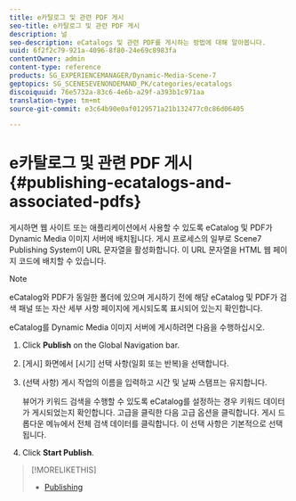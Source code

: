 ```yaml
---
title: e카탈로그 및 관련 PDF 게시
seo-title: e카탈로그 및 관련 PDF 게시
description: 널
seo-description: eCatalogs 및 관련 PDF를 게시하는 방법에 대해 알아봅니다.
uuid: 6f2f2c79-921a-4096-8f80-24e69c8983fa
contentOwner: admin
content-type: reference
products: SG_EXPERIENCEMANAGER/Dynamic-Media-Scene-7
geptopics: SG_SCENESEVENONDEMAND_PK/categories/ecatalogs
discoiquuid: 76e5732a-83c6-4e6b-a29f-a393b1c971aa
translation-type: tm+mt
source-git-commit: e3c64b90e0af0129571a21b132477c0c86d06405

---
```



# e카탈로그 및 관련 PDF 게시{#publishing-ecatalogs-and-associated-pdfs}

게시하면 웹 사이트 또는 애플리케이션에서 사용할 수 있도록 eCatalog 및 PDF가 Dynamic Media 이미지 서버에 배치됩니다. 게시 프로세스의 일부로 Scene7 Publishing System이 URL 문자열을 활성화합니다. 이 URL 문자열을 HTML 웹 페이지 코드에 배치할 수 있습니다.

>[!NOTE]
>
>eCatalog와 PDF가 동일한 폴더에 있으며 게시하기 전에 해당 eCatalog 및 PDF가 검색 패널 또는 자산 세부 사항 페이지에 게시되도록 표시되어 있는지 확인합니다.

eCatalog를 Dynamic Media 이미지 서버에 게시하려면 다음을 수행하십시오.

1. Click **Publish** on the Global Navigation bar.
1. [게시] 화면에서 [시기] 선택 사항(일회 또는 반복)을 선택합니다.
1. (선택 사항) 게시 작업의 이름을 입력하고 시간 및 날짜 스탬프는 유지합니다.

   뷰어가 키워드 검색을 수행할 수 있도록 eCatalog를 설정하는 경우 키워드 데이터가 게시되었는지 확인합니다. 고급을 클릭한 다음 고급 옵션을 클릭합니다. 게시 드롭다운 메뉴에서 전체 검색 데이터를 클릭합니다. 이 선택 사항은 기본적으로 선택됩니다.

1. Click **Start Publish**.

>[!MORELIKETHIS]
>
>* [Publishing](publishing-files.md)

